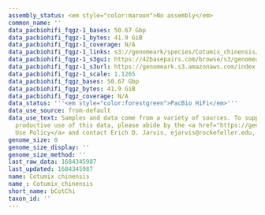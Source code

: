 ```yaml
---
assembly_status: <em style="color:maroon">No assembly</em>
common_name: ''
data_pacbiohifi_fqgz-1_bases: 50.67 Gbp
data_pacbiohifi_fqgz-1_bytes: 41.9 GiB
data_pacbiohifi_fqgz-1_coverage: N/A
data_pacbiohifi_fqgz-1_links: s3://genomeark/species/Cotumix_chinensis/bCotChi1/genomic_data/pacbio_hifi/<br>
data_pacbiohifi_fqgz-1_s3gui: https://42basepairs.com/browse/s3/genomeark/species/Cotumix_chinensis/bCotChi1/genomic_data/pacbio_hifi/
data_pacbiohifi_fqgz-1_s3url: https://genomeark.s3.amazonaws.com/index.html?prefix=species/Cotumix_chinensis/bCotChi1/genomic_data/pacbio_hifi/
data_pacbiohifi_fqgz-1_scale: 1.1265
data_pacbiohifi_fqgz_bases: 50.67 Gbp
data_pacbiohifi_fqgz_bytes: 41.9 GiB
data_pacbiohifi_fqgz_coverage: N/A
data_status: '''<em style="color:forestgreen">PacBio HiFi</em>'''
data_use_source: from-default
data_use_text: Samples and data come from a variety of sources. To support fair and
  productive use of this data, please abide by the <a href="https://genome10k.soe.ucsc.edu/data-use-policies/">Data
  Use Policy</a> and contact Erich D. Jarvis, ejarvis@rockefeller.edu, with any questions.
genome_size: 0
genome_size_display: ''
genome_size_method: ''
last_raw_data: 1684345987
last_updated: 1684345987
name: Cotumix chinensis
name_: Cotumix_chinensis
short_name: bCotChi
taxon_id: ''
---
```

